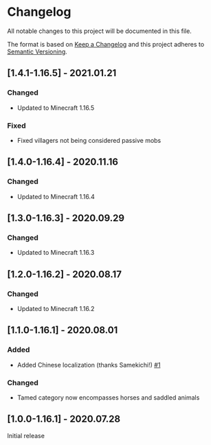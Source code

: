 # Changelog
All notable changes to this project will be documented in this file.

The format is based on [Keep a Changelog](http://keepachangelog.com/en/1.0.0/) and this project adheres to [Semantic Versioning](http://semver.org/spec/v2.0.0.html).

## [1.4.1-1.16.5] - 2021.01.21
### Changed
- Updated to Minecraft 1.16.5
### Fixed
- Fixed villagers not being considered passive mobs

## [1.4.0-1.16.4] - 2020.11.16
### Changed
- Updated to Minecraft 1.16.4

## [1.3.0-1.16.3] - 2020.09.29
### Changed
- Updated to Minecraft 1.16.3

## [1.2.0-1.16.2] - 2020.08.17
### Changed
- Updated to Minecraft 1.16.2

## [1.1.0-1.16.1] - 2020.08.01
### Added
- Added Chinese localization (thanks Samekichi!) [#1](https://github.com/TheIllusiveC4/BeaconsForAll/pull/1)
### Changed
- Tamed category now encompasses horses and saddled animals

## [1.0.0-1.16.1] - 2020.07.28
Initial release